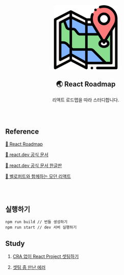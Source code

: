 <div align="center">
  <img width="200px;" src="./images/map.png"/>
</div>
<h2 align="center">🌏 React Roadmap</h2>
<p align="center">리액트 로드맵을 따라 스터디합니다.</p>

<br>
<br>

## Reference

[🔗 React Roadmap](https://roadmap.sh/react)

[🔗 react.dev 공식 문서](https://react.dev/learn)

[🔗 react.dev 공식 문서 한글판](https://react-ko.dev/learn#rendering-lists)

[🔗 벨로퍼트와 함께하는 모던 리액트](https://react.vlpt.us/)

<br>
<br>

## 실행하기

```bash
npm run build // 번들 생성하기
npm run start // dev 서버 실행하기
```

## Study

1. [CRA 없이 React Project 셋팅하기](https://github.com/mireyhgnay/react-roadmap/blob/main/01_React/Docs/01.%20CRA%20%EC%97%86%EC%9D%B4%20React%20Project%20%EC%85%8B%ED%8C%85%ED%95%98%EA%B8%B0.md)

2. [셋팅 중 만난 에러](https://github.com/mireyhgnay/react-roadmap/blob/main/01_React/Docs/02.%20%EC%85%8B%ED%8C%85%20%EC%A4%91%20%EB%A7%8C%EB%82%9C%20%EC%97%90%EB%9F%AC.md)
